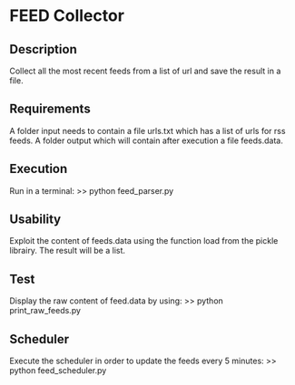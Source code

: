 # FEED Collector
## Description
Collect all the most recent feeds from a list of url and save the result in a file.
## Requirements
A folder input needs to contain a file urls.txt which has a list of urls for rss feeds.
A folder output which will contain after execution a file feeds.data.
## Execution
Run in a terminal:
\>> python feed_parser.py
## Usability
Exploit the content of feeds.data using the function load from the pickle librairy.
The result will be a list.
## Test
Display the raw content of feed.data by using:
\>> python print_raw_feeds.py
## Scheduler
Execute the scheduler in order to update the feeds every 5 minutes:
\>> python feed_scheduler.py
